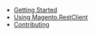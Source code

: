 * [Getting Started](getting-started/)
* [Using Magento.RestClient](usage/)
* [Contributing](contributing/)
